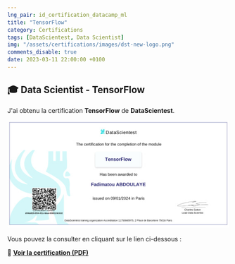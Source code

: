 ```yaml
---
lng_pair: id_certification_datacamp_ml
title: "TensorFlow"
category: Certifications
tags: [DataScientest, Data Scientist]
img: "/assets/certifications/images/dst-new-logo.png"
comments_disable: true
date: 2023-03-11 22:00:00 +0100
---
```


## 🎓 Data Scientist - TensorFlow

J'ai obtenu la certification **TensorFlow** de **DataScientest**.

![Aperçu de la certification](/assets/certifications/images/16-TensorFlow.jpg)  

Vous pouvez la consulter en cliquant sur le lien ci-dessous :

📜 **[Voir la certification (PDF)](/assets/certifications/datascientist/16-TensorFlow.pdf)** 
